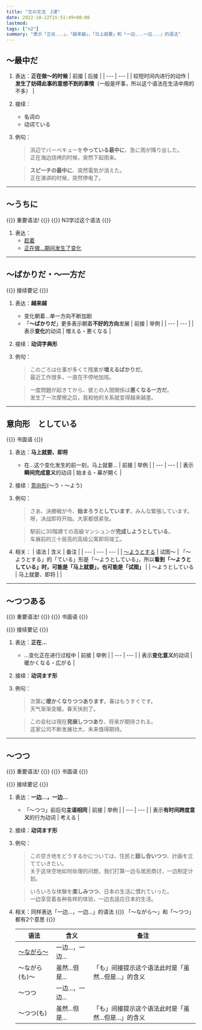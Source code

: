 ```yaml
---
title: "文の文法　2课"
date: 2022-10-22T15:51:49+08:00
lastmod: 
tags: ["n2"]
summary: "表示「正在...」、「越来越」、「马上就要」和「一边...一边...」的语法"
---
```


## 〜最中だ
1. 表达：**正在做〜的时候**
    | 前接 | 后接 |
    | --- | --- |
    | 较短时间内进行的动作 | **发生了妨碍此事的意想不到的事情**（一般是坏事，所以这个语法在生活中用的不多） |
2. 接续：
    - 名词の
    - 动词ている
3. 例句：
    > 浜辺でバーベキューを**やっている最中に**、急に雨が降り出した。  
    正在海边烧烤的时候，突然下起雨来。

    > **スピーチの最中に**、突然電気が消えた。  
    正在演讲的时候，突然停电了。

---
## 〜うちに
{{<badge>}}
重要语法!
{{</badge>}}
{{<alert>}}
N3学过这个语法
{{</alert>}}
1. 表达：
    - [趁着](/n3/1/#うちに)
    - [正在做...期间发生了变化](/n3/1/#うちに)

---
## 〜ばかりだ・〜一方だ
{{<alert>}}
接续要记
{{</alert>}}

1. 表达：**越来越**
    - 变化朝着...单一方向不断加剧
    - 「**〜ばかりだ**」更多表示朝着**不好的方向**发展
    | 前接 | 举例 |
    | --- | --- |
    | 表示**变化**的动词 | 増える・悪くなる |
2. 接续：**动词字典形**
3. 例句：
    > このごろは仕事が多くて残業が**増えるばかりだ**。  
    最近工作很多，一直在不停地加班。

    > 一度問題が起きてから、彼との人間関係は**悪くなる一方だ**。  
    发生了一次摩擦之后，我和他的关系就变得越来越差。

---
## 意向形　としている
{{<badge>}}
书面语
{{</badge>}}

1. 表达：**马上就要、即将**
    - 在...这个变化发生的前一刻，马上就要...
    | 前接 | 举例 |
    | --- | --- |
    | 表示**瞬间完成意义**的动词 | 始まる・幕が開く |
2. 接续：[意向形](/transform/want/)(〜う・〜よう)
3. 例句：
    > さあ、決勝戦が今、**始まろうとしています**。みんな緊張しています。  
    呀，决战即将开始。大家都很紧张。

    > 駅前に30階建ての高級マンシュンが**完成しようとしている**。  
    车展前的三十层高的高级公寓即将竣工。
4. 相关：
    | 语法 | 含义 | 备注 |
    | --- | --- | --- |
    | [〜ようとする](/n3/11/#意向形とする) | 试图〜 | 「〜ようとする」的「ている」形是「〜ようとしている」，所以**看到「〜ようとしている」时，可能是「马上就要」，也可能是「试图」** |
    | 〜ようとしている | 马上就要、即将 |  |

---
## 〜つつある
{{<badge>}}
重要语法!
{{</badge>}}
{{<badge>}}
书面语
{{</badge>}}

{{<alert>}}
接续要记
{{</alert>}}

1. 表达：**正在...**
    - ...变化正在进行过程中
    | 前接 | 举例 |
    | --- | --- |
    | 表示**变化意义**的动词 | 暖かくなる・広がる |
2. 接续：**动词ます形**
3. 例句：
    > 次第に**暖かくなりつつあります**。春はもうすぐです。  
    天气渐渐变暖。春天快到了。

    > この会社は現在**発展しつつあり**、将来が期待される。  
    这家公司不断发展壮大，未来值得期待。

---
## 〜つつ
{{<badge>}}
重要语法!
{{</badge>}}
{{<badge>}}
书面语
{{</badge>}}

{{<alert>}}
接续要记
{{</alert>}}

1. 表达：**一边...，一边...**
    - 「〜つつ」前后句**主语相同**
    | 前接 | 举例 |
    | --- | --- |
    | 表示**有时间跨度意义**的行为动词 | 考える |
2. 接续：**动词ます形**
3. 例句：
    > この空き地をどうするかについては、住民と**話し合いつつ**、計画を立てていきたい。  
    关于这块空地如何处理的问题，我们打算一边与居民商讨，一边制定计划。

    > いろいろな体験を**楽しみつつ**、日本の生活に慣れていった。  
    一边享受着各种各样的体验，一边去适应日本的生活。
4. 相关：同样表达「一边...，一边...」的语法
{{<alert>}}
「〜ながら〜」和「〜つつ」都有2个意思
{{</alert>}}

    | 语法 | 含义 | 备注 |
    | --- | --- | --- |
    | [〜ながら〜](/minnano/28/#动词1ます形-ながら-动词2) | 一边...，一边... |  |
    | 〜ながら(も)〜 | 虽然...但是... | 「も」间接提示这个语法此时是「虽然...但是...」的含义 |
    | 〜つつ | 一边...，一边... |  |
    | 〜つつ(も) | 虽然...但是... | 「も」间接提示这个语法此时是「虽然...但是...」的含义 |

